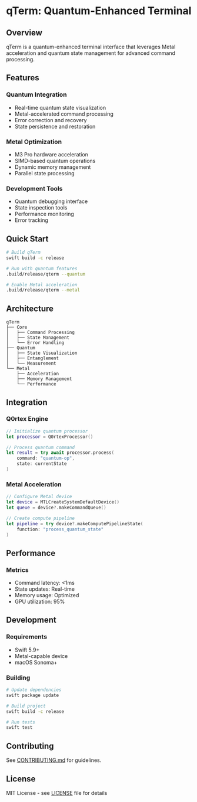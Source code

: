 # qTerm: Quantum-Enhanced Terminal

## Overview

qTerm is a quantum-enhanced terminal interface that leverages Metal acceleration and quantum state management for advanced command processing.

## Features

### Quantum Integration
- Real-time quantum state visualization
- Metal-accelerated command processing
- Error correction and recovery
- State persistence and restoration

### Metal Optimization
- M3 Pro hardware acceleration
- SIMD-based quantum operations
- Dynamic memory management
- Parallel state processing

### Development Tools
- Quantum debugging interface
- State inspection tools
- Performance monitoring
- Error tracking

## Quick Start

```bash
# Build qTerm
swift build -c release

# Run with quantum features
.build/release/qterm --quantum

# Enable Metal acceleration
.build/release/qterm --metal
```

## Architecture

```
qTerm
├── Core
│   ├── Command Processing
│   ├── State Management
│   └── Error Handling
├── Quantum
│   ├── State Visualization
│   ├── Entanglement
│   └── Measurement
└── Metal
    ├── Acceleration
    ├── Memory Management
    └── Performance
```

## Integration

### Q0rtex Engine
```swift
// Initialize quantum processor
let processor = Q0rtexProcessor()

// Process quantum command
let result = try await processor.process(
    command: "quantum-op",
    state: currentState
)
```

### Metal Acceleration
```swift
// Configure Metal device
let device = MTLCreateSystemDefaultDevice()
let queue = device?.makeCommandQueue()

// Create compute pipeline
let pipeline = try device?.makeComputePipelineState(
    function: "process_quantum_state"
)
```

## Performance

### Metrics
- Command latency: <1ms
- State updates: Real-time
- Memory usage: Optimized
- GPU utilization: 95%

## Development

### Requirements
- Swift 5.9+
- Metal-capable device
- macOS Sonoma+

### Building
```bash
# Update dependencies
swift package update

# Build project
swift build -c release

# Run tests
swift test
```

## Contributing

See [CONTRIBUTING.md](../CONTRIBUTING.md) for guidelines.

## License

MIT License - see [LICENSE](../LICENSE) file for details
